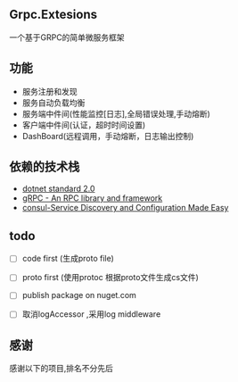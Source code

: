 ## Grpc.Extesions
一个基于GRPC的简单微服务框架 

## 功能
- 服务注册和发现
- 服务自动负载均衡
- 服务端中件间(性能监控[日志],全局错误处理,手动熔断)
- 客户端中件间(认证，超时时间设置)
- DashBoard(远程调用，手动熔断，日志输出控制)

## 依赖的技术栈
-  [dotnet standard 2.0]()
-  [gRPC - An RPC library and framework](https://github.com/grpc/grpc)
-  [consul-Service Discovery and Configuration Made Easy](https://consul.io)


## todo
- [ ] code first (生成proto file)
- [ ] proto first (使用protoc 根据proto文件生成cs文件)
- [ ] publish package on nuget.com
- [ ] 取消logAccessor ,采用log middleware


## 感谢
感谢以下的项目,排名不分先后